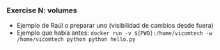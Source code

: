 ### Exercise N: volumes

- Ejemplo de Raúl o preparar uno (visibilidad de cambios desde fuera)
- Ejemplo que había antes: `docker run -v ${PWD}:/home/vicomtech -w /home/vicomtech python python hello.py`
